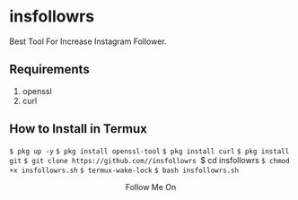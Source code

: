 # insfollowrs
Best Tool For Increase Instagram Follower.
## Requirements
1. openssl
2. curl
## How to Install in Termux
`$ pkg up -y`
`$ pkg install openssl-tool`
`$ pkg install curl`
`$ pkg install git`
`$ git clone https://github.com//insfollowrs
`$ cd insfollowrs
`$ chmod +x insfollowrs.sh`
`$ termux-wake-lock`
`$ bash insfollowrs.sh`
<p align="center">
  Follow Me On
</p>

